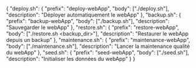 {
  "deploy.sh": {
    "prefix": "deploy-webApp",
    "body": ["./deploy.sh"],
    "description": "Déployer automatiquement le webApp"
  },
  "backup.sh": {
    "prefix": "backup-webApp",
    "body": ["./backup.sh"],
    "description": "Sauvegarder le webApp"
  },
  "restore.sh": {
    "prefix": "restore-webApp",
    "body": ["./restore.sh <backup_dir>"],
    "description": "Restaurer le webApp depuis un backup"
  },
  "maintenance.sh": {
    "prefix": "maintenance-webApp",
    "body": ["./maintenance.sh"],
    "description": "Lancer la maintenance qualité du webApp"
  },
  "seed.sh": {
    "prefix": "seed-webApp",
    "body": ["./seed.sh"],
    "description": "Initialiser les données du webApp"
  }
}
